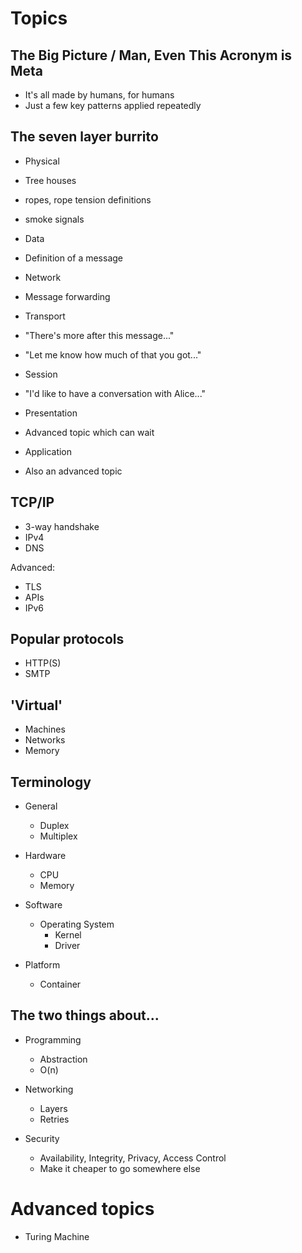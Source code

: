 
# Topics

## The Big Picture / Man, Even This Acronym is Meta

- It's all made by humans, for humans
- Just a few key patterns applied repeatedly

## The seven layer burrito

- Physical
 - Tree houses
 - ropes, rope tension definitions
 - smoke signals

- Data
 - Definition of a message

- Network
 - Message forwarding

- Transport
 - "There's more after this message..."
 - "Let me know how much of that you got..."

- Session
 - "I'd like to have a conversation with Alice..."

- Presentation
 - Advanced topic which can wait

- Application
 - Also an advanced topic

## TCP/IP

- 3-way handshake
- IPv4
- DNS

Advanced:

- TLS
- APIs
- IPv6

## Popular protocols

- HTTP(S)
- SMTP

## 'Virtual'

- Machines
- Networks
- Memory

## Terminology

- General
  - Duplex
  - Multiplex

- Hardware
  - CPU
  - Memory

- Software
  - Operating System
    - Kernel
    - Driver

- Platform
  - Container

## The two things about...

- Programming
  - Abstraction
  - O(n)

- Networking
  - Layers
  - Retries

- Security
  - Availability, Integrity, Privacy, Access Control
  - Make it cheaper to go somewhere else

# Advanced topics

- Turing Machine

